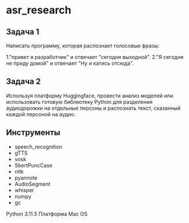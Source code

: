 # asr_research

## Задача 1

Написать программу, которая распознает голосовые фразы:

1."привет я разработчик" и отвечает "сегодня выходной".
2."Я сегодня не приду домой" и отвечает "Ну и катись отсюда".

## Задача 2

Используя платформу Huggingface, провести анализ моделей или использовать готовую библиотеку Python для разделения аудиодорожки на отдельные персоны и распознать текст, сказанный каждой персоной на аудио.

## Инструменты
- speech_recognition
- gTTS
- vosk
- SbertPuncCase
- nltk
- pyannote
- AudioSegment
- whisper
- numpy
- gc

Python 3.11.5
Платформа Mac OS 

